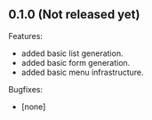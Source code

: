 ## 0.1.0 (Not released yet)

Features:

  - added basic list generation.
  - added basic form generation.
  - added basic menu infrastructure.

Bugfixes:

  - [none]